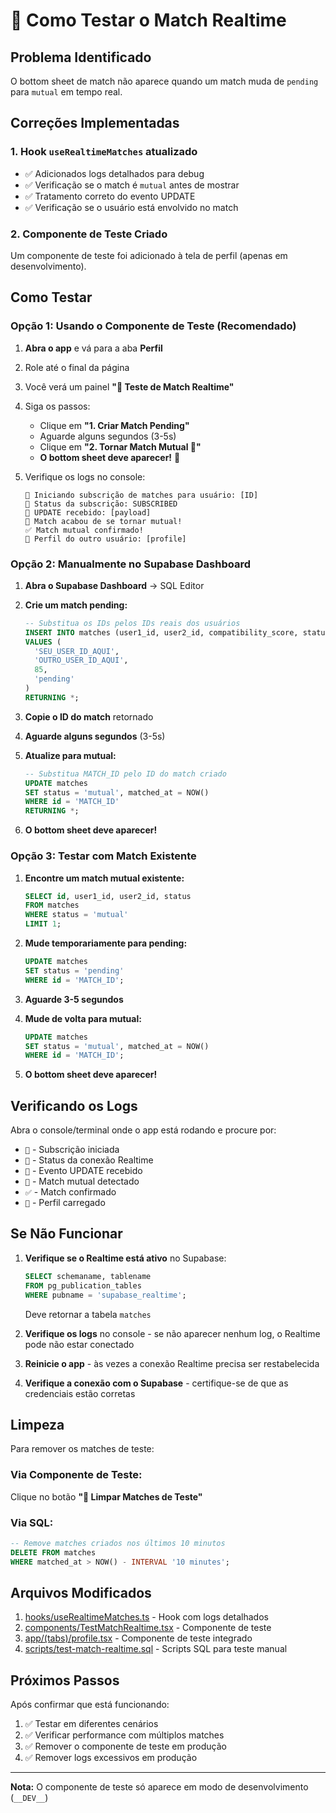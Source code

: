 # 🧪 Como Testar o Match Realtime

## Problema Identificado
O bottom sheet de match não aparece quando um match muda de `pending` para `mutual` em tempo real.

## Correções Implementadas

### 1. **Hook `useRealtimeMatches` atualizado**
- ✅ Adicionados logs detalhados para debug
- ✅ Verificação se o match é `mutual` antes de mostrar
- ✅ Tratamento correto do evento UPDATE
- ✅ Verificação se o usuário está envolvido no match

### 2. **Componente de Teste Criado**
Um componente de teste foi adicionado à tela de perfil (apenas em desenvolvimento).

## Como Testar

### Opção 1: Usando o Componente de Teste (Recomendado)

1. **Abra o app** e vá para a aba **Perfil**
2. Role até o final da página
3. Você verá um painel **"🧪 Teste de Match Realtime"**
4. Siga os passos:
   - Clique em **"1. Criar Match Pending"**
   - Aguarde alguns segundos (3-5s)
   - Clique em **"2. Tornar Match Mutual 🎉"**
   - **O bottom sheet deve aparecer!** 🎊

5. Verifique os logs no console:
   ```
   🔔 Iniciando subscrição de matches para usuário: [ID]
   📡 Status da subscrição: SUBSCRIBED
   📝 UPDATE recebido: [payload]
   🎊 Match acabou de se tornar mutual!
   ✅ Match mutual confirmado!
   👤 Perfil do outro usuário: [profile]
   ```

### Opção 2: Manualmente no Supabase Dashboard

1. **Abra o Supabase Dashboard** → SQL Editor

2. **Crie um match pending:**
   ```sql
   -- Substitua os IDs pelos IDs reais dos usuários
   INSERT INTO matches (user1_id, user2_id, compatibility_score, status)
   VALUES (
     'SEU_USER_ID_AQUI',
     'OUTRO_USER_ID_AQUI',
     85,
     'pending'
   )
   RETURNING *;
   ```

3. **Copie o ID do match** retornado

4. **Aguarde alguns segundos** (3-5s)

5. **Atualize para mutual:**
   ```sql
   -- Substitua MATCH_ID pelo ID do match criado
   UPDATE matches
   SET status = 'mutual', matched_at = NOW()
   WHERE id = 'MATCH_ID'
   RETURNING *;
   ```

6. **O bottom sheet deve aparecer!**

### Opção 3: Testar com Match Existente

1. **Encontre um match mutual existente:**
   ```sql
   SELECT id, user1_id, user2_id, status
   FROM matches
   WHERE status = 'mutual'
   LIMIT 1;
   ```

2. **Mude temporariamente para pending:**
   ```sql
   UPDATE matches
   SET status = 'pending'
   WHERE id = 'MATCH_ID';
   ```

3. **Aguarde 3-5 segundos**

4. **Mude de volta para mutual:**
   ```sql
   UPDATE matches
   SET status = 'mutual', matched_at = NOW()
   WHERE id = 'MATCH_ID';
   ```

5. **O bottom sheet deve aparecer!**

## Verificando os Logs

Abra o console/terminal onde o app está rodando e procure por:

- `🔔` - Subscrição iniciada
- `📡` - Status da conexão Realtime
- `📝` - Evento UPDATE recebido
- `🎊` - Match mutual detectado
- `✅` - Match confirmado
- `👤` - Perfil carregado

## Se Não Funcionar

1. **Verifique se o Realtime está ativo** no Supabase:
   ```sql
   SELECT schemaname, tablename
   FROM pg_publication_tables
   WHERE pubname = 'supabase_realtime';
   ```

   Deve retornar a tabela `matches`

2. **Verifique os logs** no console - se não aparecer nenhum log, o Realtime pode não estar conectado

3. **Reinicie o app** - às vezes a conexão Realtime precisa ser restabelecida

4. **Verifique a conexão com o Supabase** - certifique-se de que as credenciais estão corretas

## Limpeza

Para remover os matches de teste:

### Via Componente de Teste:
Clique no botão **"🧹 Limpar Matches de Teste"**

### Via SQL:
```sql
-- Remove matches criados nos últimos 10 minutos
DELETE FROM matches
WHERE matched_at > NOW() - INTERVAL '10 minutes';
```

## Arquivos Modificados

1. [hooks/useRealtimeMatches.ts](hooks/useRealtimeMatches.ts) - Hook com logs detalhados
2. [components/TestMatchRealtime.tsx](components/TestMatchRealtime.tsx) - Componente de teste
3. [app/(tabs)/profile.tsx](app/(tabs)/profile.tsx) - Componente de teste integrado
4. [scripts/test-match-realtime.sql](scripts/test-match-realtime.sql) - Scripts SQL para teste manual

## Próximos Passos

Após confirmar que está funcionando:
1. ✅ Testar em diferentes cenários
2. ✅ Verificar performance com múltiplos matches
3. ✅ Remover o componente de teste em produção
4. ✅ Remover logs excessivos em produção

---

**Nota:** O componente de teste só aparece em modo de desenvolvimento (`__DEV__`)
